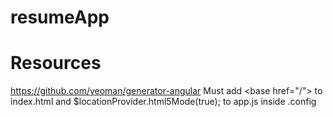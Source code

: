 # resumeApp
# Resources
https://github.com/yeoman/generator-angular
    Must add &lt;base href="/"&gt; to index.html and $locationProvider.html5Mode(true); to app.js inside .config